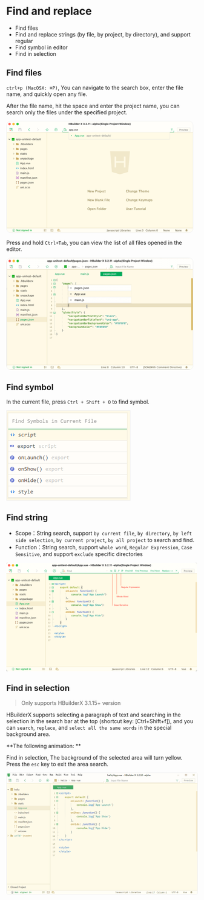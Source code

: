 # Find and replace

- Find files
- Find and replace strings (by file, by project, by directory), and support regular
- Find symbol in editor
- Find in selection

## Find files

`ctrl+p (MacOSX: ⌘P)`, You can navigate to the search box, enter the file name, and quickly open any file.

After the file name, hit the space and enter the project name, you can search only the files under the specified project.

<img src="/static/snapshots/tutorial/find/find_file_en.png" style="zoom: 48%;border-radius: 24px;border:1px solid #eee;"/>

Press and hold `Ctrl+Tab`, you can view the list of all files opened in the editor.

<img src="/static/snapshots/tutorial/find/find_file_2_en.png" style="zoom: 48%;border-radius: 24px;border:1px solid #eee;"/>

## Find symbol

In the current file, press `Ctrl + Shift + O` to find symbol.

<img src="/static/snapshots/tutorial/find/find_symbol_en.png" style="border:1px solid #eee;"/>

## Find string

- Scope：String search, support `by current file`, `by directory`, `by left side selection`, `by current project`, `by all project` to search and find.
- Function：String search, support `whole word`, `Regular Expression`, `Case Sensitive`, and support `exclude` specific directories

<img src="/static/snapshots/tutorial/find/find_str_en.png" class="hd-img" />

## Find in selection

> Only supports HBuilderX 3.1.15+ version

HBuilderX supports selecting a paragraph of text and searching in the selection in the search bar at the top (shortcut key: [Ctrl+Shift+f]), and you can `search`, `replace`, and `select all the same words` in the special background area.

**The following animation: **

Find in selection, The background of the selected area will turn yellow. Press the `esc` key to exit the area search.

<img src="/static/snapshots/tutorial/find/find_region_en.gif" style="zoom: 90%; border-radius: 5px;border:1px solid #eee;"/>